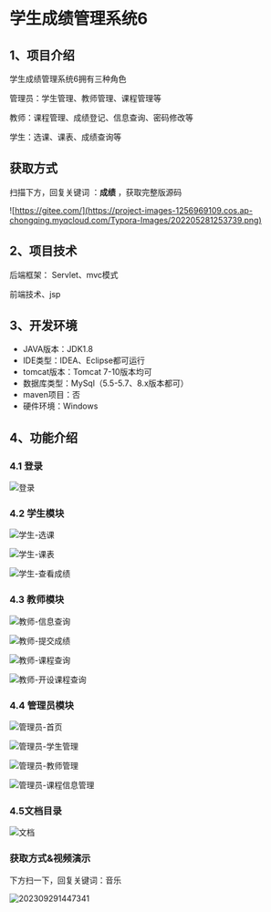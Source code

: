 # 学生成绩管理系统6



## 1、项目介绍

学生成绩管理系统6拥有三种角色

管理员：学生管理、教师管理、课程管理等

教师：课程管理、成绩登记、信息查询、密码修改等

学生：选课、课表、成绩查询等

## 获取方式

扫描下方，回复关键词  ：**成绩** ，获取完整版源码

![https://gitee.com/](https://project-images-1256969109.cos.ap-chongqing.myqcloud.com/Typora-Images/202205281253739.png)
## 2、项目技术

后端框架： Servlet、mvc模式

前端技术、jsp

## 3、开发环境

- JAVA版本：JDK1.8
- IDE类型：IDEA、Eclipse都可运行
- tomcat版本：Tomcat 7-10版本均可
- 数据库类型：MySql（5.5-5.7、8.x版本都可） 
- maven项目：否
- 硬件环境：Windows


## 4、功能介绍

### 4.1 登录

![登录](https://s2.loli.net/2023/10/08/MIfOB875EZDXYjL.jpg)

### 4.2 学生模块

![学生-选课](https://s2.loli.net/2023/10/08/OHmrcRDhgoMKJ1U.jpg)

![学生-课表](https://s2.loli.net/2023/10/08/EKPa2Hxru3eR4fA.jpg)

![学生-查看成绩](https://s2.loli.net/2023/10/08/b21uZAGtKd8m34C.jpg)

### 4.3 教师模块

![教师-信息查询](https://s2.loli.net/2023/10/08/f1sWNFrMRoEGT4H.jpg)

![教师-提交成绩](https://s2.loli.net/2023/10/08/UIx7LAbJriCHntc.jpg)

![教师-课程查询](https://s2.loli.net/2023/10/08/mEVtcHJYI1X9Apu.jpg)

![教师-开设课程查询](https://s2.loli.net/2023/10/08/YBICbrOzncAq35k.jpg)

### 4.4 管理员模块

![管理员-首页](https://s2.loli.net/2023/10/08/GQ3Ny7O4qYZt5dn.jpg)

![管理员-学生管理](https://s2.loli.net/2023/10/08/Zw6apzOlFfmJsh1.jpg)

![管理员-教师管理](https://s2.loli.net/2023/10/08/BQC7bl39I26GyOh.jpg)

![管理员-课程信息管理](https://s2.loli.net/2023/10/08/mEQORFyDftcAPwU.jpg)

### 4.5文档目录

![文档](https://s2.loli.net/2023/10/08/43NgIjef25bEsdG.jpg)

### 获取方式&视频演示

下方扫一下，回复关键词：音乐

![202309291447341](https://s2.loli.net/2023/10/06/lxLMirNn2tyaIob.png)





